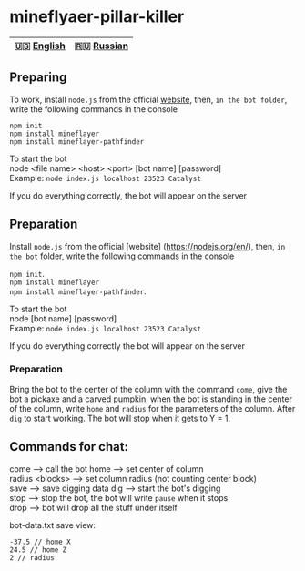 # mineflyaer-pillar-killer
  
| 🇺🇸 [English](./README.md) | 🇷🇺 [Russian](./README_RU.md)|
|-------------------------|----------------------------|  
  
## Preparing  
To work, install `node.js` from the official [website](https://nodejs.org/en/), then, `in the bot folder`, write the following commands in the console  
  
`npm init`  
`npm install mineflayer`  
`npm install mineflayer-pathfinder`  
    
To start the bot  
node \<file name> \<host> \<port> \[bot name] \[password]  
Example: `node index.js localhost 23523 Catalyst`  
  
If you do everything correctly, the bot will appear on the server  

## Preparation  
Install `node.js` from the official [website] (https://nodejs.org/en/), then, `in the bot` folder, write the following commands in the console  
  
`npm init`.  
`npm install mineflayer`  
`npm install mineflayer-pathfinder`.  
    
To start the bot  
node <file name> <host> <port> [bot name] [password]  
Example: `node index.js localhost 23523 Catalyst`  
  
If you do everything correctly the bot will appear on the server  

### Preparation 
Bring the bot to the center of the column with the command `come`, give the bot a pickaxe and a carved pumpkin, when the bot is standing in the center of the column, write `home` and `radius` for the parameters of the column. After `dig` to start working. The bot will stop when it gets to Y = 1. 

## Commands for chat:
come --> call the bot
home --> set center of column  
radius \<blocks> --> set column radius (not counting center block)  
save --> save digging data
dig --> start the bot's digging  
stop --> stop the bot, the bot will write `pause` when it stops  
drop --> bot will drop all the stuff under itself
  
bot-data.txt save view:  
```
-37.5 // home X  
24.5 // home Z  
2 // radius 
```
